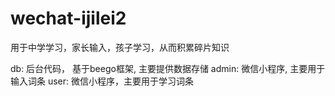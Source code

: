 # wechat-ijilei2
用于中学学习，家长输入，孩子学习，从而积累碎片知识

db: 后台代码， 基于beego框架, 主要提供数据存储
admin: 微信小程序, 主要用于输入词条
user:  微信小程序，主要用于学习词条
